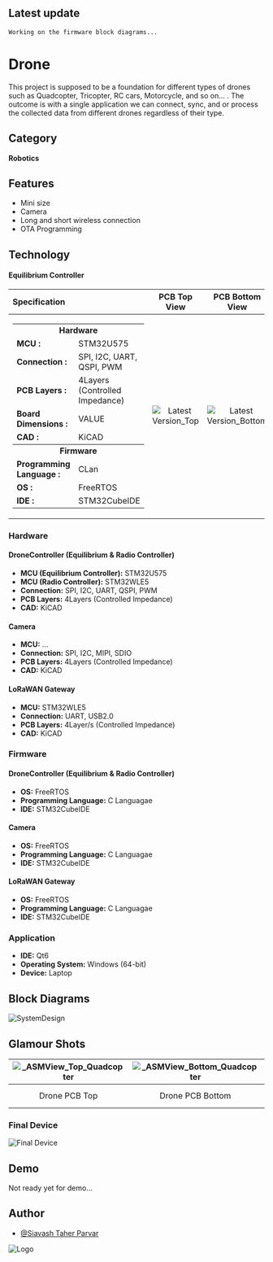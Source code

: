 
## Latest update

``
Working on the firmware block diagrams...
``

# Drone

This project is supposed to be a foundation for different types of drones such as Quadcopter, Tricopter, RC cars, Motorcycle, and so on... . The outcome is with a single application we can connect, sync, and or process the collected data from different drones regardless of their type.

## Category

__Robotics__

## Features

- Mini size
- Camera
- Long and short wireless connection
- OTA Programming


## Technology

#### Equilibrium Controller
|Specification|PCB Top View|PCB Bottom View|
|:---|:---:|:---:|
|<table><tbody><tr><td colspan="2" align="center">__Hardware__</h4></td></tr><tr><td>__MCU :__</td> <td> STM32U575 </td></tr> <tr><td>__Connection :__</td> <td> SPI, I2C, UART, QSPI, PWM </td></tr> <tr><td>__PCB Layers :__</td> <td> 4Layers (Controlled Impedance) </td></tr> <tr><td>__Board Dimensions :__ </td> <td> VALUE </td></tr> <tr><td>__CAD :__</td> <td> KiCAD </td></tr></tbody><tbody><tr><td colspan="2" align="center">__Firmware__</td></tr><tr><td>__Programming Language :__</td> <td> CLan </td></tr> <tr><td>__OS :__</td> <td> FreeRTOS </td></tr> <tr><td>__IDE :__</td> <td> STM32CubeIDE </td></tr> </tbody></table>|![Latest Version_Top](https://github.com/mend0z0)|![Latest Version_Bottom](https://github.com/mend0z0)|








### Hardware

#### DroneController (Equilibrium & Radio Controller)
- **MCU (Equilibrium Controller):** STM32U575
- **MCU (Radio Controller):** STM32WLE5
- **Connection:** SPI, I2C, UART, QSPI, PWM
- **PCB Layers:** 4Layers (Controlled Impedance)
- **CAD:** KiCAD

#### Camera
- **MCU:** ...
- **Connection:** SPI, I2C, MIPI, SDIO
- **PCB Layers:** 4Layers (Controlled Impedance)
- **CAD:** KiCAD

#### LoRaWAN Gateway
- **MCU:** STM32WLE5
- **Connection:** UART, USB2.0
- **PCB Layers:** 4Layer/s (Controlled Impedance)
- **CAD:** KiCAD

### Firmware

#### DroneController (Equilibrium & Radio Controller)
- **OS:** FreeRTOS
- **Programming Language:** C Languagae
- **IDE:** STM32CubeIDE

#### Camera
- **OS:** FreeRTOS
- **Programming Language:** C Languagae
- **IDE:** STM32CubeIDE

#### LoRaWAN Gateway
- **OS:** FreeRTOS
- **Programming Language:** C Languagae
- **IDE:** STM32CubeIDE

### Application

- **IDE:** Qt6
- **Operating System:** Windows (64-bit)
- **Device:** Laptop

## Block Diagrams

![SystemDesign](https://github.com/mend0z0/Quadcopter/blob/main/Document/Block%20Diagrams/_FBD_SYS_Drone_v1.0.svg)

## Glamour Shots

|![_ASMView_Top_Quadcopter](https://github.com/mend0z0/Quadcopter/blob/main/Document/Glamour%20shots/_ASMView_Top_Quadcopter_v1.0.svg)|![_ASMView_Bottom_Quadcopter](https://github.com/mend0z0/Quadcopter/blob/main/Document/Glamour%20shots/_ASMView_Bottom_Quadcopter_v1.0.svg)|![_App_Quadcopter_v1.0_](https://github.com/mend0z0/Quadcopter/blob/main/Document/Glamour%20shots/_ASMView_Top_Quadcopter_v1.0.svg)|![FULLDRONE_Screenshot](https://github.com/mend0z0/Quadcopter/blob/main/Document/Glamour%20shots/_ASMView_Top_Quadcopter_v1.0.svg)|![FULLDRONE_Screenshot](https://github.com/mend0z0/Quadcopter/blob/main/Document/Glamour%20shots/_ASMView_Top_Quadcopter_v1.0.svg)|![FULLDRONE_Screenshot](https://github.com/mend0z0/Quadcopter/blob/main/Document/Glamour%20shots/_ASMView_Top_Quadcopter_v1.0.svg)|
|:--:| :--:| :--:| :--: | :--:| :--: |
| Drone PCB Top | Drone PCB Bottom | Camera PCB Top | Camera PCB Bottom | LoRaWAN Gateway PCB Top | LoRaWAN Gateway PCB Bottom |

### Final Device

![_Final Device_](https://github.com/mend0z0)

## Demo

Not ready yet for demo...

## Author

- [@Siavash Taher Parvar](https://www.linkedin.com/in/mend0z0)


![Logo](https://github.com/mend0z0/Quadcopter/blob/main/Logo.png)


